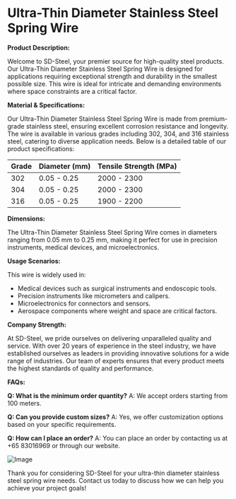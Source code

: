 # Ultra-Thin Diameter Stainless Steel Spring Wire

**Product Description:**

Welcome to SD-Steel, your premier source for high-quality steel products. Our Ultra-Thin Diameter Stainless Steel Spring Wire is designed for applications requiring exceptional strength and durability in the smallest possible size. This wire is ideal for intricate and demanding environments where space constraints are a critical factor.

**Material & Specifications:**

Our Ultra-Thin Diameter Stainless Steel Spring Wire is made from premium-grade stainless steel, ensuring excellent corrosion resistance and longevity. The wire is available in various grades including 302, 304, and 316 stainless steel, catering to diverse application needs. Below is a detailed table of our product specifications:

| Grade | Diameter (mm) | Tensile Strength (MPa) |
|-------|---------------|------------------------|
| 302   | 0.05 - 0.25   | 2000 - 2300            |
| 304   | 0.05 - 0.25   | 2000 - 2300            |
| 316   | 0.05 - 0.25   | 1900 - 2200            |

**Dimensions:**

The Ultra-Thin Diameter Stainless Steel Spring Wire comes in diameters ranging from 0.05 mm to 0.25 mm, making it perfect for use in precision instruments, medical devices, and microelectronics.

**Usage Scenarios:**

This wire is widely used in:
- Medical devices such as surgical instruments and endoscopic tools.
- Precision instruments like micrometers and calipers.
- Microelectronics for connectors and sensors.
- Aerospace components where weight and space are critical factors.

**Company Strength:**

At SD-Steel, we pride ourselves on delivering unparalleled quality and service. With over 20 years of experience in the steel industry, we have established ourselves as leaders in providing innovative solutions for a wide range of industries. Our team of experts ensures that every product meets the highest standards of quality and performance.

**FAQs:**

**Q: What is the minimum order quantity?**
A: We accept orders starting from 100 meters.

**Q: Can you provide custom sizes?**
A: Yes, we offer customization options based on your specific requirements.

**Q: How can I place an order?**
A: You can place an order by contacting us at +65 83016969 or through our website.

![Image](https://github.com/user-attachments/assets/2567258e-e124-4816-932d-1809bd27ef0b)

Thank you for considering SD-Steel for your ultra-thin diameter stainless steel spring wire needs. Contact us today to discuss how we can help you achieve your project goals!